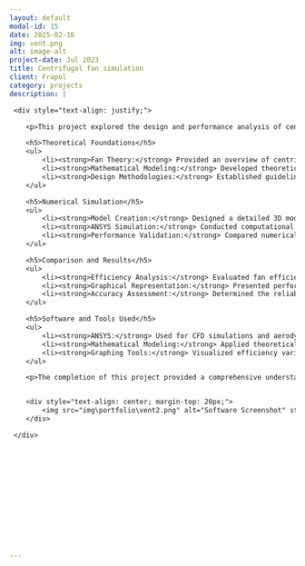 ```yaml
---
layout: default
modal-id: 15
date: 2025-02-16
img: vent.png
alt: image-alt
project-date: Jul 2023
title: Centrifugal fan simulation
client: Frapol
category: projects
description: |

 <div style="text-align: justify;">

    <p>This project explored the design and performance analysis of centrifugal fans with a spiral housing. The study involved both theoretical calculations and numerical simulations to validate the accuracy of design methodologies. The goal was to compare theoretical characteristics with results obtained through numerical methods, ensuring precision in engineering predictions.</p>

    <h5>Theoretical Foundations</h5>
    <ul>
        <li><strong>Fan Theory:</strong> Provided an overview of centrifugal fan principles, including definitions, classifications, and key operational parameters.</li>
        <li><strong>Mathematical Modeling:</strong> Developed theoretical equations to predict fan performance and efficiency.</li>
        <li><strong>Design Methodologies:</strong> Established guidelines for determining primary operational parameters and performance characteristics.</li>
    </ul>

    <h5>Numerical Simulation</h5>
    <ul>
        <li><strong>Model Creation:</strong> Designed a detailed 3D model of the centrifugal fan based on theoretical calculations.</li>
        <li><strong>ANSYS Simulation:</strong> Conducted computational fluid dynamics (CFD) analysis to evaluate airflow and pressure distribution.</li>
        <li><strong>Performance Validation:</strong> Compared numerical results with theoretical predictions to verify calculation accuracy.</li>
    </ul>

    <h5>Comparison and Results</h5>
    <ul>
        <li><strong>Efficiency Analysis:</strong> Evaluated fan efficiency under different operating conditions.</li>
        <li><strong>Graphical Representation:</strong> Presented performance curves and efficiency graphs for fans designed using various methods.</li>
        <li><strong>Accuracy Assessment:</strong> Determined the reliability of theoretical calculations by comparing them with numerical simulations.</li>
    </ul>

    <h5>Software and Tools Used</h5>
    <ul>
        <li><strong>ANSYS:</strong> Used for CFD simulations and aerodynamic analysis.</li>
        <li><strong>Mathematical Modeling:</strong> Applied theoretical equations to predict fan performance.</li>
        <li><strong>Graphing Tools:</strong> Visualized efficiency variations and comparative analysis.</li>
    </ul>

    <p>The completion of this project provided a comprehensive understanding of centrifugal fan design and performance analysis. The comparison between theoretical and numerical results ensured the accuracy of engineering calculations, contributing valuable insights into optimizing centrifugal fan efficiency. This project highlights expertise in fluid dynamics, computational simulation, and mechanical design.</p>


    <div style="text-align: center; margin-top: 20px;">
        <img src="img\portfolio\vent2.png" alt="Software Screenshot" style="max-width: 100%; height: auto; border: 1px solid #ddd; border-radius: 5px; padding: 5px;">
    </div>

 </div>









 




---
```

